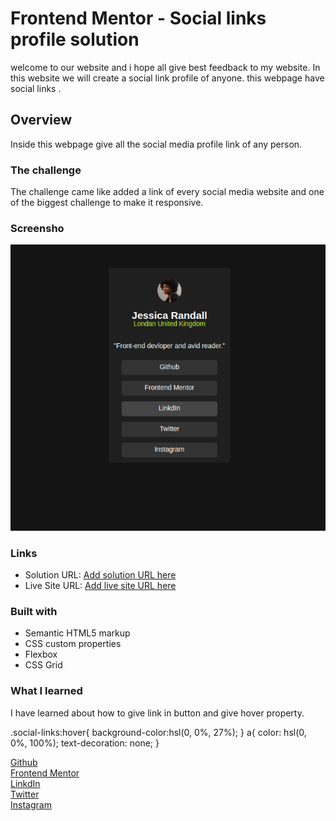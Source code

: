 # Frontend Mentor - Social links profile solution
welcome to our website and i hope all give best feedback to my website.
In this website we will create a  social link profile of anyone.
this webpage have social links .



## Overview
 Inside  this webpage give all the social media profile link of any person.


### The challenge

The challenge came like added a link of every social media website and one of the biggest challenge
to make it responsive.

### Screensho
![Screenshot from 2024-08-09 18-33-58.png](<Screenshot from 2024-08-09 18-33-58.png>)


### Links

- Solution URL: [Add solution URL here](https://your-solution-url.com)
- Live Site URL: [Add live site URL here](https://your-live-site-url.com)

### Built with

- Semantic HTML5 markup
- CSS custom properties
- Flexbox
- CSS Grid


### What I learned
 I have learned about how to give link in button and give hover property.


.social-links:hover{
    background-color:hsl(0, 0%, 27%);
}
a{
    color:  hsl(0, 0%, 100%);
    text-decoration: none;
}
<div class="social-links"><a href="https://github.com" target="_blank">Github</a></div>
    <div class="social-links"><a href="https://www.frontendmentor.io" target="_blank">Frontend Mentor</a></div>
    <div class="social-links"><a href="https://www.linkedin.com" target="_blank">LinkdIn</a></div>
    <div class="social-links"><a href="https://www.twitter.com" target="_blank">Twitter</a></div>
    <div class="social-links"><a href="https://www.Instagram.com" target="_blank">Instagram</a></div>
  </div>






